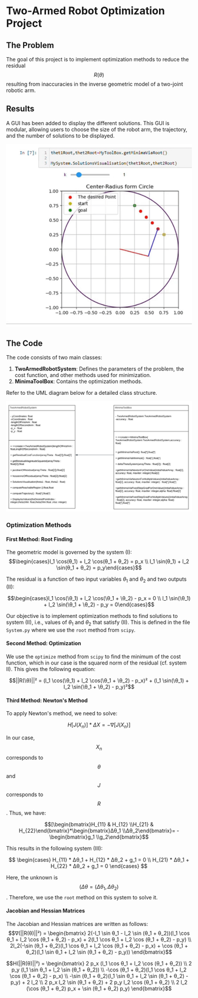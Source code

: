 # Two-Armed Robot Optimization Project

## The Problem

The goal of this project is to implement optimization methods to reduce the residual $$R(θ)$$ resulting from inaccuracies in the inverse geometric model of a two-joint robotic arm.

## Results

A GUI has been added to display the different solutions. This GUI is modular, allowing users to choose the size of the robot arm, the trajectory, and the number of solutions to be displayed.


![Solution Visualization](https://github.com/Svadilfvari/2DofRobotTrajectoryOptimizationProject/blob/main/2Dof_Robot_Arm_GUI.gif)
## The Code

The code consists of two main classes:

1. **TwoArmedRobotSystem**: Defines the parameters of the problem, the cost function, and other methods used for minimization.
2. **MinimaToolBox**: Contains the optimization methods.

Refer to the UML diagram below for a detailed class structure.

![UML Diagram](https://github.com/Svadilfvari/2DofRobotTrajectoryOptimizationProject/blob/main/2DofRobotOptimizationUML.png)

### Optimization Methods

#### First Method: Root Finding

The geometric model is governed by the system (I):
$$\begin{cases}l_1 \cos(θ_1) + l_2 \cos(θ_1 + θ_2) = p_x \\ l_1 \sin(θ_1) + l_2 \sin(θ_1 + θ_2) = p_y\end{cases}$$

The residual is a function of two input variables $θ_1$ and $θ_2$ and two outputs (II):

$$\begin{cases}l_1 \cos(\θ_1) + l_2 \cos(\θ_1 + \θ_2) - p_x = 0 \\ l_1 \sin(\θ_1) + l_2 \sin(\θ_1 + \θ_2) - p_y = 0\end{cases}$$

Our objective is to implement optimization methods to find solutions to system (II), i.e., values of $θ_1$ and $θ_2$ that satisfy (II). This is defined in the file `System.py` where we use the `root` method from `scipy`.

#### Second Method: Optimization

We use the `optimize` method from `scipy` to find the minimum of the cost function, which in our case is the squared norm of the residual (cf. system II). This gives the following equation:

$$||R(\θ)||² = (l_1 \cos(\θ_1) + l_2 \cos(\θ_1 + \θ_2) - p_x)² + (l_1 \sin(\θ_1) + l_2 \sin(\θ_1 + \θ_2) - p_y)²$$

#### Third Method: Newton's Method

To apply Newton's method, we need to solve:

$$H[J(X_n)] * ΔX = - ∇[J(X_n)]$$

In our case, $$ X_n $$ corresponds to $$θ$$ and $$ J$$ corresponds to $$ R $$. Thus, we have:

$$[\begin{bmatrix}H_{11} & H_{12} \\H_{21} & H_{22}\end{bmatrix}*\begin{bmatrix}Δθ_1 \\Δθ_2\end{bmatrix}= -\begin{bmatrix}g_1 \\g_2\end{bmatrix}$$

This results in the following system (III):

$$
\begin{cases}
H_{11} * Δθ_1 + H_{12} * Δθ_2 + g_1 = 0 \\
H_{21} * Δθ_1 + H_{22} * Δθ_2 + g_1 = 0
\end{cases}
$$

Here, the unknown is $$( Δθ = (Δθ_1, Δθ_2) $$. Therefore, we use the `root` method on this system to solve it.

#### Jacobian and Hessian Matrices

The Jacobian and Hessian matrices are written as follows:
$$∇(||R(θ)||²) = \begin{bmatrix} 2(-l_1 \sin θ_1 - l_2 \sin (θ_1 + θ_2))(l_1 \cos θ_1 + l_2 \cos (θ_1 + θ_2) - p_x) + 2(l_1 \cos θ_1 + l_2 \cos (θ_1 + θ_2) - p_y) \\
2l_2(-\sin (θ_1 + θ_2)(l_1 \cos θ_1 + l_2 \cos (θ_1 + θ_2) - p_x) + \cos (θ_1 + θ_2)(l_1 \sin θ_1 + l_2 \sin (θ_1 + θ_2) - p_y))
\end{bmatrix}$$



$$H(||R(θ)||²) = \begin{bmatrix}
2 p_x (l_1 \cos θ_1 + l_2 \cos (θ_1 + θ_2)) \\
2 p_y (l_1 \sin θ_1 + l_2 \sin (θ_1 + θ_2)) \\
-\cos (θ_1 + θ_2)(l_1 \cos θ_1 + l_2 \cos (θ_1 + θ_2) - p_x) \\
-\sin (θ_1 + θ_2)(l_1 \sin θ_1 + l_2 \sin (θ_1 + θ_2) - p_y) + 2 l_2 \\
2 p_x l_2 \sin (θ_1 + θ_2) + 2 p_y l_2 \cos (θ_1 + θ_2) \\
2 l_2 (\cos (θ_1 + θ_2) p_x + \sin (θ_1 + θ_2) p_y)
\end{bmatrix}$$
